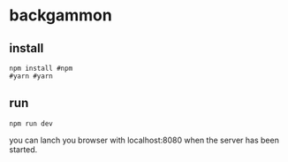 # backgammon 

## install
```shell
npm install #npm
#yarn #yarn
```

## run
```
npm run dev
```
you can lanch you browser with localhost:8080 when the server has been started.

